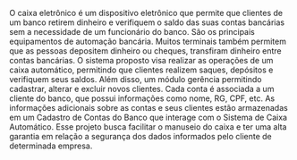 O caixa eletrônico é um dispositivo eletrônico que permite que clientes de um banco retirem dinheiro e verifiquem o saldo das suas contas bancárias sem a necessidade de um funcionário do banco. São os principais equipamentos de automação bancária. Muitos terminais também permitem que as pessoas depositem dinheiro ou cheques, transfiram dinheiro entre contas bancárias. 
O sistema proposto visa realizar as operações de um caixa automático, permitindo que clientes realizem saques, depósitos e verifiquem seus saldos. Além disso, um módulo gerência permitindo cadastrar, alterar e excluir novos clientes. Cada conta é associada a um cliente do banco, que possui informações como nome, RG, CPF, etc. As informações adicionais sobre as contas e seus clientes estão armazenadas em um Cadastro de Contas do Banco que interage com o Sistema de Caixa Automático. Esse projeto busca facilitar o manuseio do caixa e ter uma alta garantia em relação a segurança dos dados informados pelo cliente de determinada empresa.
